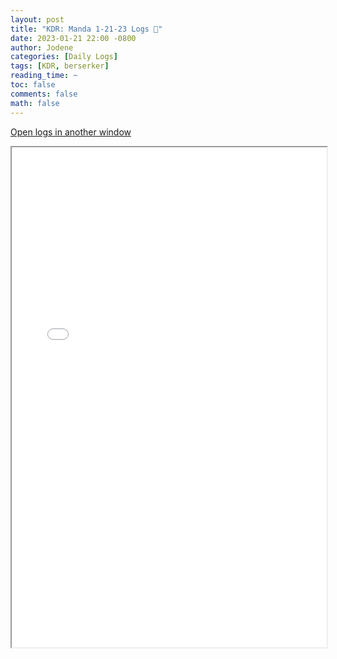 ```yaml
---
layout: post
title: "KDR: Manda 1-21-23 Logs 📜"
date: 2023-01-21 22:00 -0800
author: Jodene
categories: [Daily Logs]
tags: [KDR, berserker]
reading_time: ~
toc: false
comments: false
math: false
---
```


<a href="/assets/logs/2023/January/daily/1-21-23-KDR/index.html#KDR%3A%20Manda%201-21-23" target="_blank">Open logs in another window</a>

<iframe src="/assets/logs/2023/January/daily/1-21-23-KDR/index.html#KDR%3A%20Manda%201-21-23" width="100%" height="800" style="display:block; margin: 0 auto;"> </iframe>
